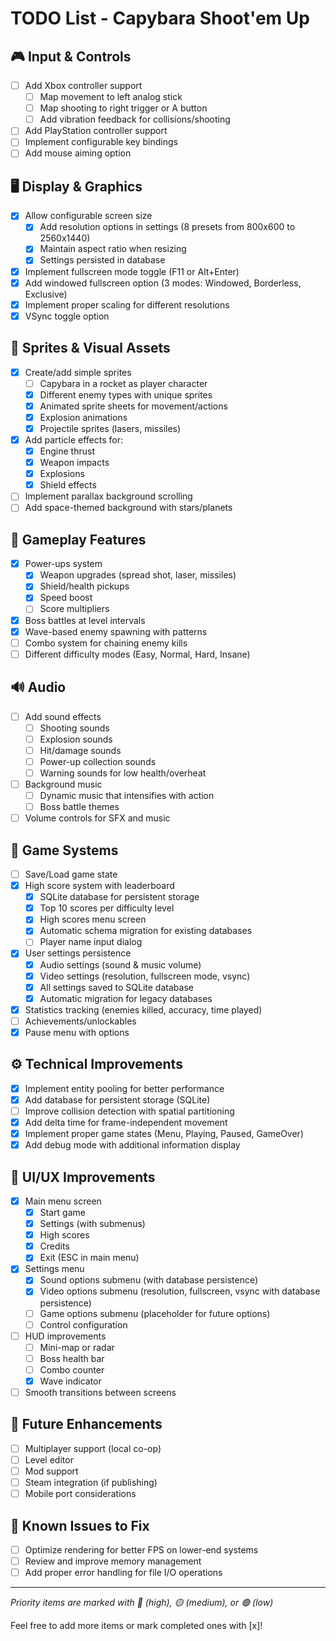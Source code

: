 # TODO List - Capybara Shoot'em Up

## 🎮 Input & Controls
- [ ] Add Xbox controller support
  - [ ] Map movement to left analog stick
  - [ ] Map shooting to right trigger or A button
  - [ ] Add vibration feedback for collisions/shooting
- [ ] Add PlayStation controller support
- [ ] Implement configurable key bindings
- [ ] Add mouse aiming option

## 🖥️ Display & Graphics
- [x] Allow configurable screen size
  - [x] Add resolution options in settings (8 presets from 800x600 to 2560x1440)
  - [x] Maintain aspect ratio when resizing
  - [x] Settings persisted in database
- [x] Implement fullscreen mode toggle (F11 or Alt+Enter)
- [x] Add windowed fullscreen option (3 modes: Windowed, Borderless, Exclusive)
- [x] Implement proper scaling for different resolutions
- [x] VSync toggle option

## 🎨 Sprites & Visual Assets
- [x] Create/add simple sprites
  - [ ] Capybara in a rocket as player character
  - [x] Different enemy types with unique sprites
  - [x] Animated sprite sheets for movement/actions
  - [x] Explosion animations
  - [x] Projectile sprites (lasers, missiles)
- [x] Add particle effects for:
  - [x] Engine thrust
  - [x] Weapon impacts
  - [x] Explosions
  - [x] Shield effects
- [ ] Implement parallax background scrolling
- [ ] Add space-themed background with stars/planets

## 🎯 Gameplay Features
- [x] Power-ups system
  - [x] Weapon upgrades (spread shot, laser, missiles)
  - [x] Shield/health pickups
  - [x] Speed boost
  - [ ] Score multipliers
- [x] Boss battles at level intervals
- [x] Wave-based enemy spawning with patterns
- [ ] Combo system for chaining enemy kills
- [ ] Different difficulty modes (Easy, Normal, Hard, Insane)

## 🔊 Audio
- [ ] Add sound effects
  - [ ] Shooting sounds
  - [ ] Explosion sounds
  - [ ] Hit/damage sounds
  - [ ] Power-up collection sounds
  - [ ] Warning sounds for low health/overheat
- [ ] Background music
  - [ ] Dynamic music that intensifies with action
  - [ ] Boss battle themes
- [ ] Volume controls for SFX and music

## 💾 Game Systems
- [ ] Save/Load game state
- [x] High score system with leaderboard
  - [x] SQLite database for persistent storage
  - [x] Top 10 scores per difficulty level
  - [x] High scores menu screen
  - [x] Automatic schema migration for existing databases
  - [ ] Player name input dialog
- [x] User settings persistence
  - [x] Audio settings (sound & music volume)
  - [x] Video settings (resolution, fullscreen mode, vsync)
  - [x] All settings saved to SQLite database
  - [x] Automatic migration for legacy databases
- [x] Statistics tracking (enemies killed, accuracy, time played)
- [ ] Achievements/unlockables
- [x] Pause menu with options

## ⚙️ Technical Improvements
- [x] Implement entity pooling for better performance
- [x] Add database for persistent storage (SQLite)
- [ ] Improve collision detection with spatial partitioning
- [x] Add delta time for frame-independent movement
- [x] Implement proper game states (Menu, Playing, Paused, GameOver)
- [x] Add debug mode with additional information display

## 🎨 UI/UX Improvements
- [x] Main menu screen
  - [x] Start game
  - [x] Settings (with submenus)
  - [x] High scores
  - [x] Credits
  - [x] Exit (ESC in main menu)
- [x] Settings menu
  - [x] Sound options submenu (with database persistence)
  - [x] Video options submenu (resolution, fullscreen, vsync with database persistence)
  - [ ] Game options submenu (placeholder for future options)
  - [ ] Control configuration
- [ ] HUD improvements
  - [ ] Mini-map or radar
  - [ ] Boss health bar
  - [ ] Combo counter
  - [x] Wave indicator
- [ ] Smooth transitions between screens

## 🚀 Future Enhancements
- [ ] Multiplayer support (local co-op)
- [ ] Level editor
- [ ] Mod support
- [ ] Steam integration (if publishing)
- [ ] Mobile port considerations

## 🐛 Known Issues to Fix
- [ ] Optimize rendering for better FPS on lower-end systems
- [ ] Review and improve memory management
- [ ] Add proper error handling for file I/O operations

---
*Priority items are marked with 🔴 (high), 🟡 (medium), or 🟢 (low)*

Feel free to add more items or mark completed ones with [x]!
